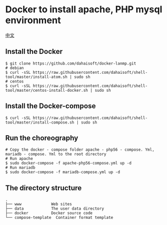 # Docker to install apache, PHP mysql environment

[中文](./README_CN.md)

## Install the Docker
```
$ git clone https://github.com/dahaisoft/docker-lanmp.git
# debian
$ curl -sSL https://raw.githubusercontent.com/dahaisoft/shell-tool/master/install-atom.sh | sudo sh
# centos
$ curl -sSL https://raw.githubusercontent.com/dahaisoft/shell-tool/master/centos-install-docker.sh | sudo sh
```

## Install the Docker-compose
```
$ curl -sSL https://raw.githubusercontent.com/dahaisoft/shell-tool/master/install-compose.sh | sudo sh
```

## Run the choreography
```
# Copy the docker - compose folder apache - php56 - compose. Yml, mariadb - compose. Yml to the root directory
# Run apache
$ sudo docker-compose -f apache-php56-compose.yml up -d
# Run mariadb
$ sudo docker-compose -f mariadb-compose.yml up -d
```

## The directory structure
```
.
├── www             Web sites
├── data            The user data directory
├── docker          Docker source code
└── compose-template  Container format template
```
